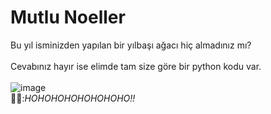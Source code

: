 # Mutlu Noeller
Bu yıl isminizden yapılan bir yılbaşı ağacı hiç almadınız mı?<br><br>
Cevabınız hayır ise elimde tam size göre bir python kodu var.<br><br>
![image](https://github.com/AzizhanKaya/projelerim/assets/149832485/8a123c4c-fa73-40ca-a7b2-b0bd6730c975)
<br>
🎅🏻:<em>HOHOHOHOHOHOHOHO!!</em>

